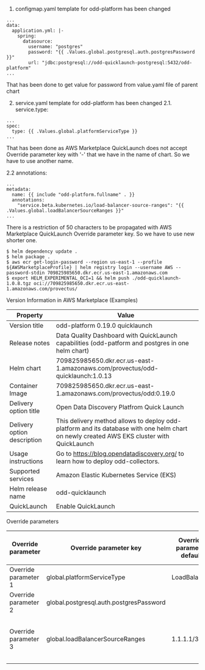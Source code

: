 
1. configmap.yaml template for odd-platform has been changed 
```
...
data:
  application.yml: |-
    spring:
      datasource:
        username: "postgres"
        password: "{{ .Values.global.postgresql.auth.postgresPassword }}"
        url: "jdbc:postgresql://odd-quicklaunch-postgresql:5432/odd-platform"
...
```
That has been done to get value for password from value.yaml file of parent chart

2. service.yaml template for odd-platform has been changed
2.1. service.type: 
```
...
spec:
  type: {{ .Values.global.platformServiceType }}
...
```
That has been done as AWS Marketplace QuickLaunch does not accept Override parameter key with '-' that we have in the name of chart. 
So we have to use another name.

2.2 annotations: 
```
...
metadata:
  name: {{ include "odd-platform.fullname" . }}
  annotations:
    "service.beta.kubernetes.io/load-balancer-source-ranges": "{{ .Values.global.loadBalancerSourceRanges }}"
...
```
There is a restriction of 50 characters to be propagated with AWS Marketplace QuickLaunch Override parameter key. 
So we have to use new shorter one.

```commandline
$ helm dependency update .
$ helm package .
$ aws ecr get-login-password --region us-east-1 --profile ${AWSMarketplaceProfile} | helm registry login --username AWS --password-stdin 709825985650.dkr.ecr.us-east-1.amazonaws.com
$ export HELM_EXPERIMENTAL_OCI=1 && helm push ./odd-quicklaunch-1.0.8.tgz oci://709825985650.dkr.ecr.us-east-1.amazonaws.com/provectus/
```

Version Information in AWS Marketplace (Examples)

| Property                    | Value                                                                                                                                     |
|-----------------------------|-------------------------------------------------------------------------------------------------------------------------------------------|
| Version title               | odd-platform 0.19.0 quicklaunch                                                                                                           |
| Release notes               | Data Quality Dashboard with QuickLaunch capabilities (odd-patform and postgres in one helm chart)                                         | 
| Helm chart                  | 709825985650.dkr.ecr.us-east-1.amazonaws.com/provectus/odd-quicklaunch:1.0.13                                                             |                        
| Container Image             | 709825985650.dkr.ecr.us-east-1.amazonaws.com/provectus/odd:0.19.0                                                                         |                               
| Delivery option title       | Open Data Discovery Platfrom Quick Launch                                                                                                 |
| Delivery option description | This delivery method allows to deploy odd-platform and its database with one helm chart on newly created AWS EKS cluster with QuickLaunch | 
| Usage instructions          | Go to https://blog.opendatadiscovery.org/ to learn how to deploy odd-collectors.                                                          |
| Supported services          | Amazon Elastic Kubernetes Service (EKS)                                                                                                   |
| Helm release name           | odd-quicklaunch                                                                                                                           |                                                                                                                           
| QuickLaunch                 | Enable QuickLaunch                                                                                                                        |                                                                                                                        

Override parameters

| Override parameter | Override parameter key | Override parameter default | CloudFormation parameter name | CloudFormation parameter description |  Hide passwords and secrets | 
| ------------- | ------------- | ------------- | ------------- | ------------- | ------------- |
| Override parameter 1 | global.platformServiceType | LoadBalancer | platformServiceType | Leave default LoadBalancer so that odd-platform has a public host | false |
| Override parameter 2 | global.postgresql.auth.postgresPassword |  | postgresPassword | Password for user postgres that is used to connect odd-platform to its database | true |
| Override parameter 3 | global.loadBalancerSourceRanges | 1.1.1.1/32 | AllowedIPAddresses | List of CIDRs separated with comma that would have connection to odd-platform. For instance, it could be your IP address found at https://whatismyipaddress.com/.Format for single IP: x.x.x.x/32 | false |